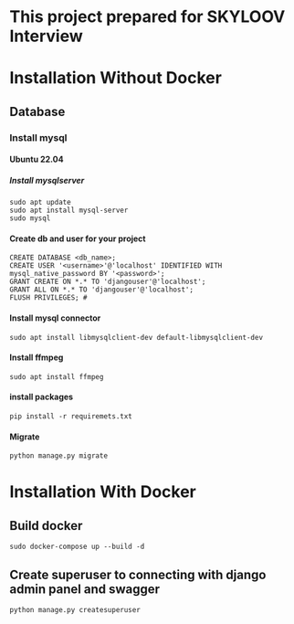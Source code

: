 # This project prepared for SKYLOOV Interview

# Installation Without Docker
## Database
### Install mysql
#### Ubuntu 22.04
##### Install mysqlserver
```
sudo apt update
sudo apt install mysql-server
sudo mysql
```
#### Create db and user for your project
```
CREATE DATABASE <db_name>;
CREATE USER '<username>'@'localhost' IDENTIFIED WITH mysql_native_password BY '<password>';
GRANT CREATE ON *.* TO 'djangouser'@'localhost';
GRANT ALL ON *.* TO 'djangouser'@'localhost';
FLUSH PRIVILEGES; #
```
#### Install mysql connector
```
sudo apt install libmysqlclient-dev default-libmysqlclient-dev
```

#### Install ffmpeg
```commandline
sudo apt install ffmpeg
```

#### install packages
```commandline
pip install -r requiremets.txt
```

#### Migrate
```
python manage.py migrate
```

# Installation With Docker

## Build docker
```
sudo docker-compose up --build -d
```
## Create superuser to connecting with django admin panel and swagger
```commandline
python manage.py createsuperuser
```